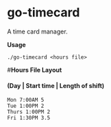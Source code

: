 go-timecard
===========

A time card manager.


**Usage**

    ./go-timecard <hours file>
    
#**Hours File Layout**

#### (Day | Start time | Length of shift)

    Mon 7:00AM 5
    Tue 1:00PM 2
    Thurs 1:00PM 2
    Fri 1:30PM 3.5
